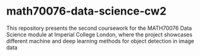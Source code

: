 # math70076-data-science-cw2
This repository presents the second coursework for the MATH70076 Data Science module at Imperial College London, where the project showcases different machine and deep learning methods for object detection in image data
